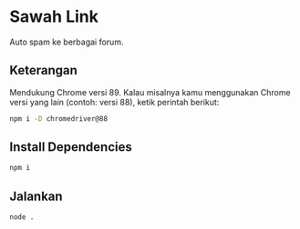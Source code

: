 # Sawah Link

Auto spam ke berbagai forum.

## Keterangan

Mendukung Chrome versi 89. Kalau misalnya kamu menggunakan Chrome versi yang lain (contoh: versi 88), ketik perintah berikut:

```bash
npm i -D chromedriver@88
```

## Install Dependencies

```bash
npm i
```

## Jalankan

```bash
node .
```